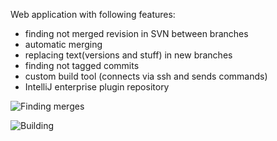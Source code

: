 Web application with following features:
- finding not merged revision in SVN between branches
- automatic merging
- replacing text(versions and stuff) in new branches
- finding not tagged commits
- custom build tool (connects via ssh and sends commands)
- IntelliJ enterprise plugin repository

![Finding merges](https://raw.github.com/krasa/SVNMergeInfo/master/screenshot.png)


![Building](https://raw.github.com/krasa/SVNMergeInfo/master/screenshotBuild.png)
